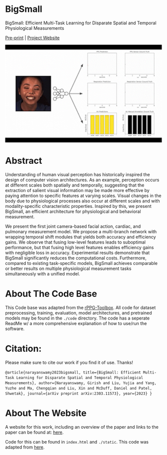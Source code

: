 # BigSmall
BigSmall: Efficient Multi-Task Learning for Disparate Spatial and Temporal Physiological Measurements

[Pre-print](https://arxiv.org/abs/2303.11573) | [Project Website](https://girishvn.github.io/BigSmall/)

<img src="./static/videos/bigsmall_ex1.gif" width="600"/>

# Abstract
Understanding of human visual perception has historically inspired the design of computer vision 
architectures. As an example, perception occurs at different scales both spatially and temporally, 
suggesting that the extraction of salient visual information may be made more effective by paying 
attention to specific features at varying scales. Visual changes in the body due to physiological 
processes also occur at different scales and with modality-specific characteristic properties. 
Inspired by this, we present BigSmall, an efficient architecture for physiological and behavioral measurement. 

We present the first joint camera-based facial action, cardiac, and pulmonary measurement model. 
We propose a multi-branch network with wrapping temporal shift modules that yields both accuracy 
and efficiency gains. We observe that fusing low-level features leads to suboptimal performance, 
but that fusing high level features enables efficiency gains with negligible loss in accuracy. 
Experimental results demonstrate that BigSmall significantly reduces the computational costs. 
Furthermore, compared to existing task-specific models, BigSmall achieves comparable or better 
results on multiple physiological measurement tasks simultaneously with a unified model.



# About The Code Base
This Code base was adapted from the [rPPG-Toolbox](https://github.com/ubicomplab/rPPG-Toolbox). All code for dataset preprocessing, training, evaluation, model architectures, and pretrained models may be found in the `./code` directory.
The code has a seperate ReadMe w/ a more comprehensive explanation of how to use/run the software. 



# Citation: 
Please make sure to cite our work if you find it of use. Thanks!

`@article{narayanswamy2023bigsmall,
  title={BigSmall: Efficient Multi-Task Learning for Disparate Spatial and Temporal Physiological Measurements},
  author={Narayanswamy, Girish and Liu, Yujia and Yang, Yuzhe and Ma, Chengqian and Liu, Xin and McDuff, Daniel and Patel, Shwetak},
  journal={arXiv preprint arXiv:2303.11573},
  year={2023}
}`



# About The Website
A website for this work, including an overview of the paper and links to the paper can be found at: 
[here](https://girishvn.github.io/BigSmall/).

Code for this can be found in `index.html` and `./static`. This code was adapted from 
[here](https://github.com/nerfies/nerfies.github.io).



